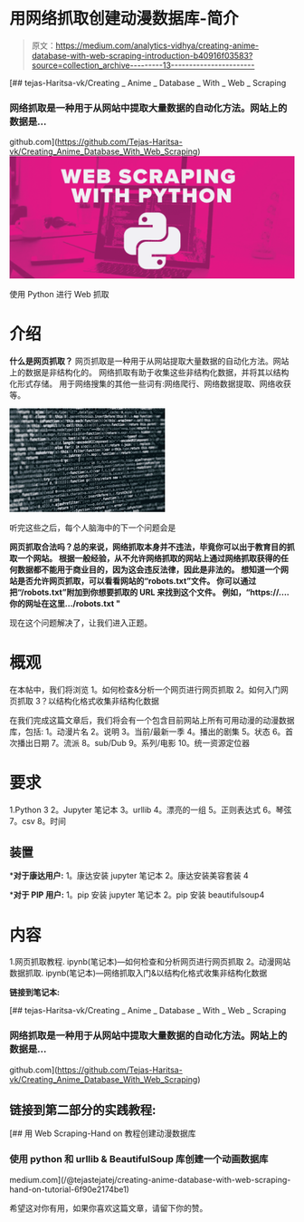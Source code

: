 # 用网络抓取创建动漫数据库-简介

> 原文：<https://medium.com/analytics-vidhya/creating-anime-database-with-web-scraping-introduction-b40916f03583?source=collection_archive---------13----------------------->

[](https://github.com/Tejas-Haritsa-vk/Creating_Anime_Database_With_Web_Scraping) [## tejas-Haritsa-vk/Creating _ Anime _ Database _ With _ Web _ Scraping

### 网络抓取是一种用于从网站中提取大量数据的自动化方法。网站上的数据是…

github.com](https://github.com/Tejas-Haritsa-vk/Creating_Anime_Database_With_Web_Scraping) ![](img/f7f934f17a7aeaf0d533aa1bcfa9c0ea.png)

使用 Python 进行 Web 抓取

# 介绍

**什么是网页抓取？**
网页抓取是一种用于从网站提取大量数据的自动化方法。网站上的数据是非结构化的。
网络抓取有助于收集这些非结构化数据，并将其以结构化形式存储。
用于网络搜集的其他一些词有:网络爬行、网络数据提取、网络收获等。

![](img/0681b798bbbc1612f5d1e4d288708a5f.png)

听完这些之后，每个人脑海中的下一个问题会是

**网页抓取合法吗？总的来说，网络抓取本身并不违法，毕竟你可以出于教育目的抓取一个网站。
根据一般经验，从不允许网络抓取的网站上通过网络抓取获得的任何数据都不能用于商业目的，因为这会违反法律，因此是非法的。
想知道一个网站是否允许网页抓取，可以看看网站的“robots.txt”文件。
你可以通过把“/robots.txt”附加到你想要抓取的 URL 来找到这个文件。
例如，“https://....你的网址在这里…/robots.txt "**

现在这个问题解决了，让我们进入正题。

# 概观

在本帖中，我们将浏览
1。如何检查&分析一个网页进行网页抓取
2。如何入门网页抓取
3？以结构化格式收集非结构化数据

在我们完成这篇文章后，我们将会有一个包含目前网站上所有可用动漫的动漫数据库，包括:
1。动漫片名
2。说明
3。当前/最新一季
4。播出的剧集
5。状态
6。首次播出日期
7。流派
8。sub/Dub 9。系列/电影
10。统一资源定位器

# 要求

1.Python 3
2。Jupyter 笔记本
3。urllib
4。漂亮的一组
5。正则表达式
6。琴弦
7。csv
8。时间

## 装置

***对于康达用户:**
1。康达安装 jupyter 笔记本
2。康达安装美容套装 4

***对于 PIP 用户:**
1。pip 安装 jupyter 笔记本
2。pip 安装 beautifulsoup4

# 内容

1.网页抓取教程. ipynb(笔记本)—如何检查和分析网页进行网页抓取
2。动漫网站数据抓取. ipynb(笔记本)—网络抓取入门&以结构化格式收集非结构化数据

**链接到笔记本:**

[](https://github.com/Tejas-Haritsa-vk/Creating_Anime_Database_With_Web_Scraping) [## tejas-Haritsa-vk/Creating _ Anime _ Database _ With _ Web _ Scraping

### 网络抓取是一种用于从网站中提取大量数据的自动化方法。网站上的数据是…

github.com](https://github.com/Tejas-Haritsa-vk/Creating_Anime_Database_With_Web_Scraping) 

## 链接到第二部分的实践教程:

[](/@tejastejatej/creating-anime-database-with-web-scraping-hand-on-tutorial-6f90e2174be1) [## 用 Web Scraping-Hand on 教程创建动漫数据库

### 使用 python 和 urllib & BeautifulSoup 库创建一个动画数据库

medium.com](/@tejastejatej/creating-anime-database-with-web-scraping-hand-on-tutorial-6f90e2174be1) 

希望这对你有用，如果你喜欢这篇文章，请留下你的赞。